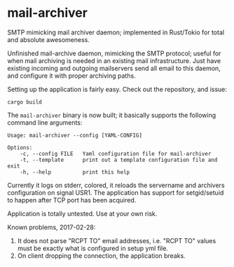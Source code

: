 # mail-archiver

SMTP mimicking mail archiver daemon; implemented in Rust/Tokio for total and absolute awesomeness.

Unfinished mail-archive daemon, mimicking the SMTP protocol; useful for when mail archiving is needed in
an existing mail infrastructure. Just have existing incoming and outgoing mailservers send all email
to this daemon, and configure it with proper archiving paths.

Setting up the application is fairly easy. Check out the repository, and issue:

```
cargo build
```

The `mail-archiver` binary is now built; it basically supports the following command line arguments:

```
Usage: mail-archiver --config [YAML-CONFIG]

Options:
    -c, --config FILE   Yaml configuration file for mail-archiver
    -t, --template      print out a template configuration file and exit
    -h, --help          print this help
```
    
Currently it logs on stderr, colored, it reloads the servername and archivers configuration on signal USR1.
The application has support for setgid/setuid to happen after TCP port has been acquired.

Application is totally untested. Use at your own risk.

Known problems, 2017-02-28:

1. It does not parse "RCPT TO" email addresses, i.e. "RCPT TO" values must be exactly what is configured
   in setup yml file. 
2. On client dropping the connection, the application breaks.
